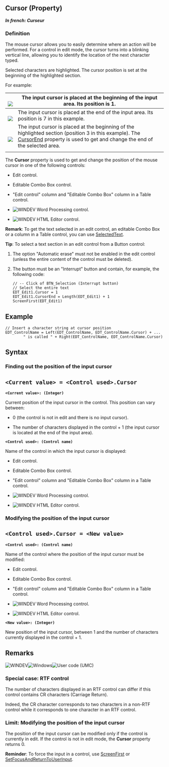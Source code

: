 


## Cursor (Property)

***In french: Curseur***
	



<a name="XOverwiew"></a>
<a name="Overview"></a>


### Definition
<a name="definition_ELTPARAGRAPHE000010"></a>

The mouse cursor allows you to easily determine where an action will be performed. For a control in edit mode, the cursor turns into a blinking vertical line, allowing you to identify the location of the next character typed. 

Selected characters are highlighted. The cursor position is set at the beginning of the highlighted section. 

For example: 


| <br>![](https://doc.pcsoft.fr/en-US/images/image.awp?langid=3&name=position1.gif)<br> | The input cursor is placed at the beginning of the input area. Its position is 1. |
| --- | --- |
| <br>![](https://doc.pcsoft.fr/en-US/images/image.awp?langid=3&name=Position_fin.gif)<br> | The input cursor is placed at the end of the input area. Its position is 7 in this example. |
| <br>![](https://doc.pcsoft.fr/en-US/images/image.awp?langid=3&name=position_sel.gif)<br> | The input cursor is placed at the beginning of the highlighted section (position 3 in this example). The [CursorEnd](../Proprietes/2510047.md) property is used to get and change the end of the selected area. |
|   |   |


<a name="XUse"></a>
<a name="Use"></a>
<a name="description"></a>
The **Cursor** property is used to get and change the position of the mouse cursor in one of the following controls:

- Edit control.

- Editable Combo Box control.

- "Edit control" column and "Editable Combo Box" column in a Table control.

- ![WINDEV](https://doc.pcsoft.fr/ext/images/us/WD.png) Word Processing control.

- ![WINDEV](https://doc.pcsoft.fr/ext/images/us/WD.png) HTML Editor control.




**Remark**: To get the text selected in an edit control, an editable Combo Box or a column in a Table control, you can use [SelectedText](../Proprietes/1000017193.md).



**Tip**: To select a text section in an edit control from a Button control:

1. The option "Automatic erase" must not be enabled in the edit control (unless the entire content of the control must be deleted).

2. The button must be an "Interrupt" button and contain, for example, the following code: 
	
	```wl
	// -- Click of BTN_Selection (Interrupt button)
	// Select the entire text
	EDT_Edit1.Cursor = 1
	EDT_Edit1.CursorEnd = Length(EDT_Edit1) + 1
	ScreenFirst(EDT_Edit1)
	```




<a name="Example1"></a>
<a name="sample_code"></a>

## Example


```wl
// Insert a character string at cursor position
EDT_ControlName = Left(EDT_ControlName, EDT_ControlName.Cursor) + ...
		" is called " + Right(EDT_ControlName, EDT_ControlName.Cursor)
```

<a name="XSYNTAX"></a>
<a name="SYNTAX1"></a>

## Syntax

### Finding out the position of the input cursor

`<Current value> = <Control used>.Cursor`
---

**`<Current value>: (Integer)`**

Current position of the input cursor in the control. This position can vary between:

- 0 (the control is not in edit and there is no input cursor).

- The number of characters displayed in the control + 1 (the input cursor is located at the end of the input area).




**`<Control used>: (Control name)`**

Name of the control in which the input cursor is displayed: 

- Edit control.

- Editable Combo Box control.

- "Edit control" column and "Editable Combo Box" column in a Table control.

- ![WINDEV](https://doc.pcsoft.fr/ext/images/us/WD.png) Word Processing control.

- ![WINDEV](https://doc.pcsoft.fr/ext/images/us/WD.png) HTML Editor control.





<a name="SYNTAX2"></a>

### Modifying the position of the input cursor

`<Control used>.Cursor = <New value>`
---

**`<Control used>: (Control name)`**

Name of the control where the position of the input cursor must be modified: 

- Edit control.

- Editable Combo Box control.

- "Edit control" column and "Editable Combo Box" column in a Table control.

- ![WINDEV](https://doc.pcsoft.fr/ext/images/us/WD.png) Word Processing control.

- ![WINDEV](https://doc.pcsoft.fr/ext/images/us/WD.png) HTML Editor control.




**`<New value>: (Integer)`**

New position of the input cursor, between 1 and the number of characters currently displayed in the control + 1.  



<a name="NOTE0"></a>
<a name="NOTE0_1"></a>

## Remarks
![WINDEV](https://doc.pcsoft.fr/ext/images/us/WD.png)![Windows](https://doc.pcsoft.fr/ext/images/us/WINDOWS.png)![User code (UMC)](https://doc.pcsoft.fr/ext/images/us/MCU.png) 

### Special case: RTF control
<a name="special_case_rtf_control_ELTPARAGRAPHE000172"></a>

The number of characters displayed in an RTF control can differ if this control contains CR characters (Carriage Return).

Indeed, the CR character corresponds to two characters in a non-RTF control while it corresponds to one character in an RTF control.
<a name="NOTE0_2"></a>


### Limit: Modifying the position of the input cursor
<a name="limit_modifying_the_position_the_input_cursor_ELTPARAGRAPHE000181"></a>

The position of the input cursor can be modified only if the control is currently in edit. If the control is not in edit mode, the **Cursor** property returns 0.

**Reminder**: To force the input in a control, use [ScreenFirst](../WDLang1/3025039.md) or [SetFocusAndReturnToUserInput](../WDLang1/1410088107.md).


